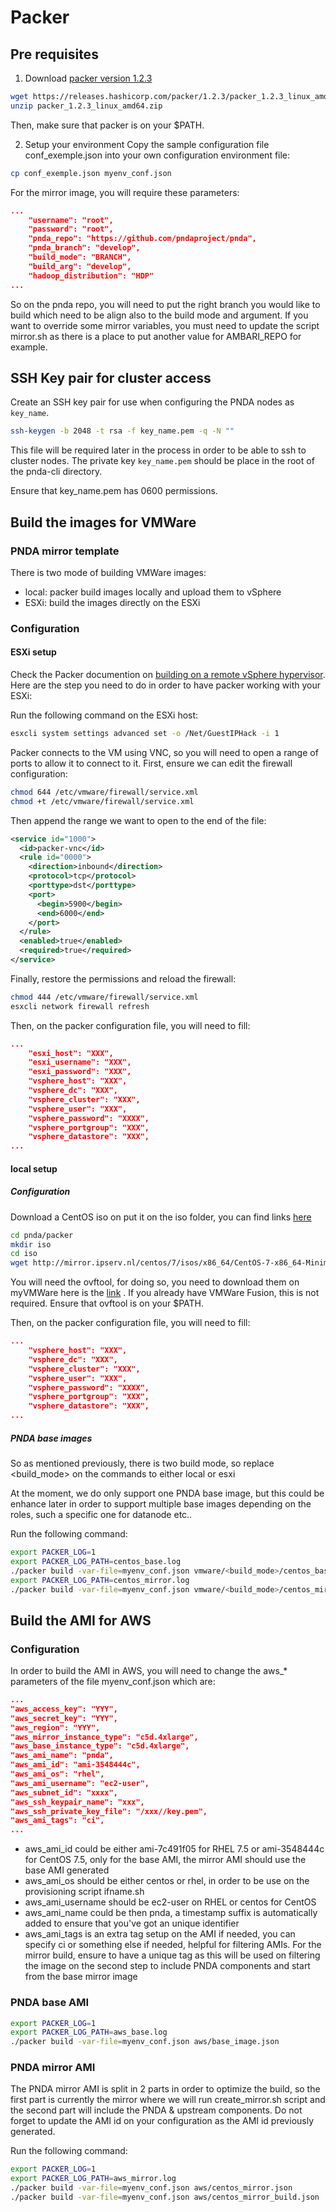 # Packer


## Pre requisites

1. Download [packer version 1.2.3](https://www.packer.io/downloads.html)

```sh
wget https://releases.hashicorp.com/packer/1.2.3/packer_1.2.3_linux_amd64.zip
unzip packer_1.2.3_linux_amd64.zip
```
Then, make sure that packer is on your $PATH.

2. Setup your environment
Copy the sample configuration file conf_exemple.json into your own configuration environment file:

```sh
cp conf_exemple.json myenv_conf.json
```

For the mirror image, you will require these parameters:

```json
...
    "username": "root",
    "password": "root",
    "pnda_repo": "https://github.com/pndaproject/pnda",
    "pnda_branch": "develop",
    "build_mode": "BRANCH",
    "build_arg": "develop",
    "hadoop_distribution": "HDP"
...
```
So on the pnda repo, you will need to put the right branch you would like to build which need to be align also to the build mode and argument.
If you want to override some mirror variables, you must need to update the script mirror.sh as there is a place to put another value for AMBARI_REPO for example.

## SSH Key pair for cluster access
Create an SSH key pair for use when configuring the PNDA nodes as ```key_name```. 

```sh
ssh-keygen -b 2048 -t rsa -f key_name.pem -q -N ""
```

This file will be required later in the process in order to be able to ssh to cluster nodes. The private key ```key_name.pem``` should be place in the root of the pnda-cli directory. 

Ensure that key_name.pem has 0600 permissions. 

## Build the images for VMWare

### PNDA mirror template

There is two mode of building VMWare images:
* local: packer build images locally and upload them to vSphere
* ESXi: build the images directly on the ESXi

### Configuration

#### ESXi setup
Check the Packer documention on [building on a remote vSphere hypervisor](https://www.packer.io/docs/builders/vmware-iso.html#building-on-a-remote-vsphere-hypervisor).
Here are the step you need to do in order to have packer working with your ESXi:

Run the following command on the ESXi host:
```sh
esxcli system settings advanced set -o /Net/GuestIPHack -i 1
```
Packer connects to the VM using VNC, so you will need to open a range of ports to allow it to connect to it.
First, ensure we can edit the firewall configuration:
```sh
chmod 644 /etc/vmware/firewall/service.xml
chmod +t /etc/vmware/firewall/service.xml
```

Then append the range we want to open to the end of the file:
```xml
<service id="1000">
  <id>packer-vnc</id>
  <rule id="0000">
    <direction>inbound</direction>
    <protocol>tcp</protocol>
    <porttype>dst</porttype>
    <port>
      <begin>5900</begin>
      <end>6000</end>
    </port>
  </rule>
  <enabled>true</enabled>
  <required>true</required>
</service>
```

Finally, restore the permissions and reload the firewall:
```sh
chmod 444 /etc/vmware/firewall/service.xml
esxcli network firewall refresh
```

Then, on the packer configuration file, you will need to fill:
```json
...
    "esxi_host": "XXX",
    "esxi_username": "XXX",
    "esxi_password": "XXX",
    "vsphere_host": "XXX",
    "vsphere_dc": "XXX",
    "vsphere_cluster": "XXX",
    "vsphere_user": "XXX",
    "vsphere_password": "XXXX",
    "vsphere_portgroup": "XXX",
    "vsphere_datastore": "XXX",
...
```

#### local setup

##### Configuration
Download a CentOS iso on put it on the iso folder, you can find links [here](http://isoredirect.centos.org/centos/7/isos/x86_64/CentOS-7-x86_64-Minimal-1804.iso)

```sh
cd pnda/packer
mkdir iso
cd iso
wget http://mirror.ipserv.nl/centos/7/isos/x86_64/CentOS-7-x86_64-Minimal-1804.iso
```

You will need the ovftool, for doing so, you need to download them on myVMWare here is the [link](https://my.vmware.com/group/vmware/details?downloadGroup=OVFTOOL430&productId=742) . If you already have VMWare Fusion, this is not required. Ensure that ovftool is on your $PATH.

Then, on the packer configuration file, you will need to fill:
```json
...
    "vsphere_host": "XXX",
    "vsphere_dc": "XXX",
    "vsphere_cluster": "XXX",
    "vsphere_user": "XXX",
    "vsphere_password": "XXXX",
    "vsphere_portgroup": "XXX",
    "vsphere_datastore": "XXX",
...
```

##### PNDA base images
So as mentioned previously, there is two build mode, so replace <build_mode> on the commands to either local or esxi

At the moment, we do only support one PNDA base image, but this could be enhance later in order to support multiple base images depending on the roles, such a specific one for datanode etc..

Run the following command:
```sh
export PACKER_LOG=1
export PACKER_LOG_PATH=centos_base.log
./packer build -var-file=myenv_conf.json vmware/<build_mode>/centos_base.json
export PACKER_LOG_PATH=centos_mirror.log
./packer build -var-file=myenv_conf.json vmware/<build_mode>/centos_mirror.json
```

## Build the AMI for AWS

### Configuration

In order to build the AMI in AWS, you will need to change the aws_* parameters of the file myenv_conf.json which are:

```json
...
"aws_access_key": "YYY",
"aws_secret_key": "YYY",
"aws_region": "YYY",
"aws_mirror_instance_type": "c5d.4xlarge",
"aws_base_instance_type": "c5d.4xlarge",
"aws_ami_name": "pnda",
"aws_ami_id": "ami-3548444c",
"aws_ami_os": "rhel",
"aws_ami_username": "ec2-user",
"aws_subnet_id": "xxxx",
"aws_ssh_keypair_name": "xxx",
"aws_ssh_private_key_file": "/xxx//key.pem",
"aws_ami_tags": "ci",
...
```
* aws_ami_id could be either ami-7c491f05 for RHEL 7.5 or ami-3548444c for CentOS 7.5, only for the base AMI, the mirror AMI should use the base AMI generated
* aws_ami_os should be either centos or rhel, in order to be use on the provisioning script ifname.sh
* aws_ami_username should be ec2-user on RHEL or centos for CentOS
* aws_ami_name could be then pnda, a timestamp suffix is automatically added to ensure that you've got an unique identifier
* aws_ami_tags is an extra tag setup on the AMI if needed, you can specify ci or something else if needed, helpful for filtering AMIs. For the mirror build, ensure to have a unique tag as this will be used on filtering the image on the second step to include PNDA components and start from the base mirror image

### PNDA base AMI
```sh
export PACKER_LOG=1
export PACKER_LOG_PATH=aws_base.log
./packer build -var-file=myenv_conf.json aws/base_image.json
```

### PNDA mirror AMI

The PNDA mirror AMI is split in 2 parts in order to optimize the build, so the first part is currently the mirror where we will run create_mirror.sh script and the second part will include the PNDA & upstream components. Do not forget to update the AMI id on your configuration as the AMI id previously generated.

Run the following command:
```sh
export PACKER_LOG=1
export PACKER_LOG_PATH=aws_mirror.log
./packer build -var-file=myenv_conf.json aws/centos_mirror.json
./packer build -var-file=myenv_conf.json aws/centos_mirror_build.json
```
